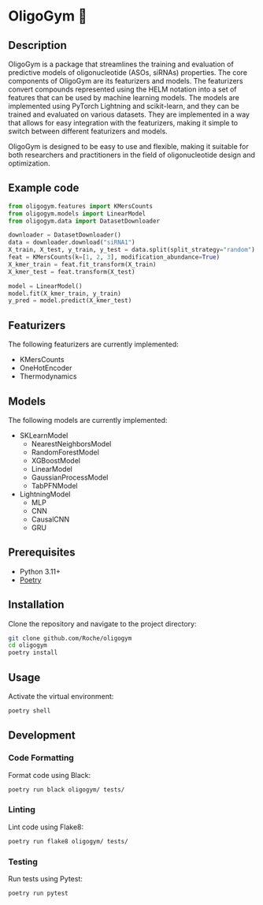# OligoGym 🏃

## Description

OligoGym is a package that streamlines the training and evaluation of predictive models of oligonucleotide (ASOs, siRNAs) properties. The core components of OligoGym are its featurizers and models. The featurizers convert compounds represented using the HELM notation into a set of features that can be used by machine learning models. The models are implemented using PyTorch Lightning and scikit-learn, and they can be trained and evaluated on various datasets. They are implemented in a way that allows for easy integration with the featurizers, making it simple to switch between different featurizers and models.

OligoGym is designed to be easy to use and flexible, making it suitable for both researchers and practitioners in the field of oligonucleotide design and optimization. 

## Example code
```python
from oligogym.features import KMersCounts
from oligogym.models import LinearModel
from oligogym.data import DatasetDownloader

downloader = DatasetDownloader()
data = downloader.download("siRNA1")
X_train, X_test, y_train, y_test = data.split(split_strategy="random")
feat = KMersCounts(k=[1, 2, 3], modification_abundance=True)
X_kmer_train = feat.fit_transform(X_train)
X_kmer_test = feat.transform(X_test)

model = LinearModel()
model.fit(X_kmer_train, y_train)
y_pred = model.predict(X_kmer_test)
```

## Featurizers
The following featurizers are currently implemented:

- KMersCounts
- OneHotEncoder
- Thermodynamics

## Models
The following models are currently implemented:

- SKLearnModel
    - NearestNeighborsModel
    - RandomForestModel
    - XGBoostModel
    - LinearModel
    - GaussianProcessModel
    - TabPFNModel
- LightningModel
    - MLP
    - CNN
    - CausalCNN
    - GRU

## Prerequisites

- Python 3.11+
- [Poetry](https://python-poetry.org/docs/#installation)

## Installation

Clone the repository and navigate to the project directory:

```bash
git clone github.com/Roche/oligogym
cd oligogym
poetry install
```

## Usage

Activate the virtual environment:

```bash
poetry shell
```

## Development
### Code Formatting

Format code using Black:

```bash
poetry run black oligogym/ tests/
```

### Linting

Lint code using Flake8:

```bash
poetry run flake8 oligogym/ tests/
```

### Testing

Run tests using Pytest:

```bash
poetry run pytest
```